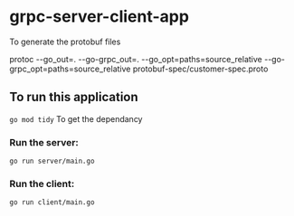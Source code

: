 # grpc-server-client-app


To generate the protobuf files

protoc --go_out=. --go-grpc_out=. --go_opt=paths=source_relative --go-grpc_opt=paths=source_relative protobuf-spec/customer-spec.proto

## To run this application
``` go mod tidy ``` To get the dependancy

### Run the server:
``` go run server/main.go ```

### Run the client:
``` go run client/main.go ```

